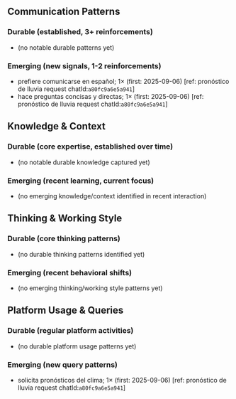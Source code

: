 ## Communication Patterns
### Durable (established, 3+ reinforcements)
- (no notable durable patterns yet)

### Emerging (new signals, 1-2 reinforcements)
- prefiere comunicarse en español; 1× (first: 2025-09-06) [ref: pronóstico de lluvia request chatId:`a80fc9a6e5a941`]
- hace preguntas concisas y directas; 1× (first: 2025-09-06) [ref: pronóstico de lluvia request chatId:`a80fc9a6e5a941`]

## Knowledge & Context
### Durable (core expertise, established over time)
- (no notable durable knowledge captured yet)

### Emerging (recent learning, current focus)
- (no emerging knowledge/context identified in recent interaction)

## Thinking & Working Style
### Durable (core thinking patterns)
- (no durable thinking patterns identified yet)

### Emerging (recent behavioral shifts)
- (no emerging thinking/working style patterns yet)

## Platform Usage & Queries
### Durable (regular platform activities)
- (no durable platform usage patterns yet)

### Emerging (new query patterns)
- solicita pronósticos del clima; 1× (first: 2025-09-06) [ref: pronóstico de lluvia request chatId:`a80fc9a6e5a941`]